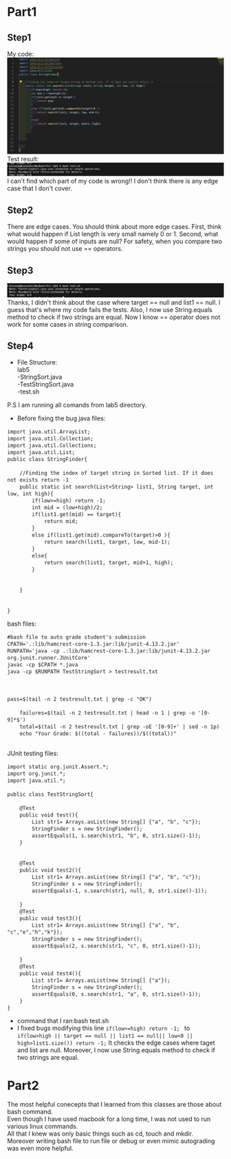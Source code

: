 # Part1
## Step1
My code:
![img](mycode.png)
Test result:
![img](testresult.png)
I can't find which part of my code is wrong!! I don't think there is any edge case that I don't cover.
## Step2
There are edge cases.
You should think about more edge cases.
First, think what would happen if List length is very small namely 0 or 1.
Second, what would happen if some of inputs are null?
For safety, when you compare two strings you should not use == operators.

## Step3
![img](afterfix.png)
Thanks, I didn't think about the case where target == null and list1 == null. I guess that's where my code fails the tests.
Also, I now use String.equals method to check if two strings are equal. Now I know == operator does not work for some cases in string comparison.
## Step4
- File Structure:\
lab5\
-StringSort.java\
-TestStringSort.java\
-test.sh

P.S I am running all comands from lab5 directory.
- Before fixing the bug
java files:
```
import java.util.ArrayList;
import java.util.Collection;
import java.util.Collections;
import java.util.List;
public class StringFinder{

    //Finding the index of target string in Sorted list. If it does not exists return -1
    public static int search(List<String> list1, String target, int low, int high){
        if(low>=high) return -1;
        int mid = (low+high)/2;
        if(list1.get(mid) == target){
            return mid;
        }
        else if(list1.get(mid).compareTo(target)>0 ){
            return search(list1, target, low, mid-1);
        }
        else{
            return search(list1, target, mid+1, high);
        }
        
    
    }

    
}
```
bash files:
```
#bash file to auto grade student's submission
CPATH='.:lib/hamcrest-core-1.3.jar:lib/junit-4.13.2.jar'
RUNPATH='java -cp .:lib/hamcrest-core-1.3.jar:lib/junit-4.13.2.jar org.junit.runner.JUnitCore' 
javac -cp $CPATH *.java
java -cp $RUNPATH TestStringSort > testresult.txt



pass=$(tail -n 2 testresult.txt | grep -c "OK")

    failures=$(tail -n 2 testresult.txt | head -n 1 | grep -o '[0-9]*$')
    total=$(tail -n 2 testresult.txt | grep -oE '[0-9]+' | sed -n 1p)
    echo "Your Grade: $((total - failures))/$((total))"


```

JUnit testing files:
```
import static org.junit.Assert.*;
import org.junit.*;
import java.util.*;

public class TestStringSort{

    @Test 
    public void test(){
        List str1= Arrays.asList(new String[] {"a", "b", "c"});
        StringFinder s = new StringFinder();
        assertEquals(1, s.search(str1, "b", 0, str1.size()-1));
    }
   

    @Test
    public void test2(){
        List str1= Arrays.asList(new String[] {"a", "b", "c"});
        StringFinder s = new StringFinder();
        assertEquals(-1, s.search(str1, null, 0, str1.size()-1));

    }
    @Test
    public void test3(){
        List str1= Arrays.asList(new String[] {"a", "b", "c","e","h","k"});
        StringFinder s = new StringFinder();
        assertEquals(2, s.search(str1, "c", 0, str1.size()-1));

    }
    @Test
    public void test4(){
        List str1= Arrays.asList(new String[] {"a"});
        StringFinder s = new StringFinder();
        assertEquals(0, s.search(str1, "a", 0, str1.size()-1));
    }
}
```

- command that I ran:bash test.sh
- I fixed bugs modifying this line
`if(low>=high) return -1; ` to
`if(low>high || target == null || list1 == null|| low<0 || high>list1.size()) return -1;`
It checks the edge cases where taget and list are null.
Moreover, I now use String.equals method to check if two strings are equal.





# Part2
The most helpful conecepts that I learned from this classes are those about bash command.\
Even though I have used macbook for a long time, I was not used to run various linux commands.\
All that I knew was only basic things such as  cd, touch and mkdir.\
Moreover writing bash file to run file or debug or even mimic autograding was even more helpful.
